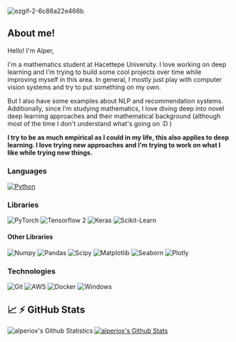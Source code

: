 ![ezgif-2-6c86a22e466b](https://user-images.githubusercontent.com/34214152/112865580-9bafa700-90c1-11eb-99fb-c6e201a05119.gif)

## About me!

Hello! I'm Alper, 

I'm a mathematics student at Hacettepe University. I love working on deep learning and I'm trying to build some cool projects over time while improving myself in this area. In general, I mostly just play with computer vision systems and try to put something on my own. 

But I also have some examples about NLP and recommendation systems. Additionally, since I'm studying mathematics, I love diving deep into novel deep learning approaches and their mathematical background (although most of the time I don't understand what's going on :D )


 **I try to be as much empirical as I could in my life, this also applies to deep learning. I love trying new approaches and I'm trying to work on what I like while trying new things.**

### Languages

[![Python](https://img.shields.io/badge/-Python-000?&logo=python)](https://github.com/alperiox?tab=repositories&q=&type=&language=python)

### Libraries
![PyTorch](https://img.shields.io/badge/-PyTorch-000?&logo=pytorch&logoColor=EE4C2)
![Tensorflow 2](https://img.shields.io/badge/-Tensorflow-000?&logo=TensorFlow&logoColor=FF9900)
![Keras](https://img.shields.io/badge/-Keras-000?&logo=keras&logoColor=D00000)
![Scikit-Learn](https://img.shields.io/badge/-ScikitLearn-000?&logo=scikit-learn&logoColor=f7931e)
#### Other Libraries
![Numpy](https://img.shields.io/badge/-Numpy-000?&logo=numpy&logoColor=013243)
![Pandas](https://img.shields.io/badge/-Pandas-000?&logo=pandas&logoColor=ffffff)
![Scipy](https://img.shields.io/badge/-Scipy-000?&logo=scipy&logoColor=8CAAE6)
![Matplotlib](https://img.shields.io/badge/-Matplotlib-000?&logo=canonical&logoColor=0078d6)
![Seaborn](https://img.shields.io/badge/-Seaborn-000?&logo=canonical&logoColor=0078d6)
![Plotly](https://img.shields.io/badge/-Plotly-000?&logo=plotly&logoColor=3f4f75)

### Technologies
![Git](https://img.shields.io/badge/-Git-000?&logo=git&logoColor=f05032)
![AWS](https://img.shields.io/badge/-AWS-000?&logo=Amazon-AWS&logoColor=FF9900)
![Docker](https://img.shields.io/badge/-Docker-000?&logo=Docker)
![Windows](https://img.shields.io/badge/-Windows-000?&logo=windows&logoColor=0078d6)
<summary>


## &#x1f4c8; :zap: GitHub Stats
<a href="https://github.com/alperiox/alperiox">
  <img align = "left" alt = "alperiox's Github Statistics" src = "https://my-project-five-mu.vercel.app/api?username=alperiox&show_icons=true&hide_border=true&theme=dracula" />
</a>
<a href="https://github.com/alperiox/alperiox">
  <img align="center" src="https://my-project-five-mu.vercel.app/api/top-langs/?username=alperiox&hide=c%2B%2B,c,html&theme=dracula" alt="alperiox's Github Stats" />
</a>
